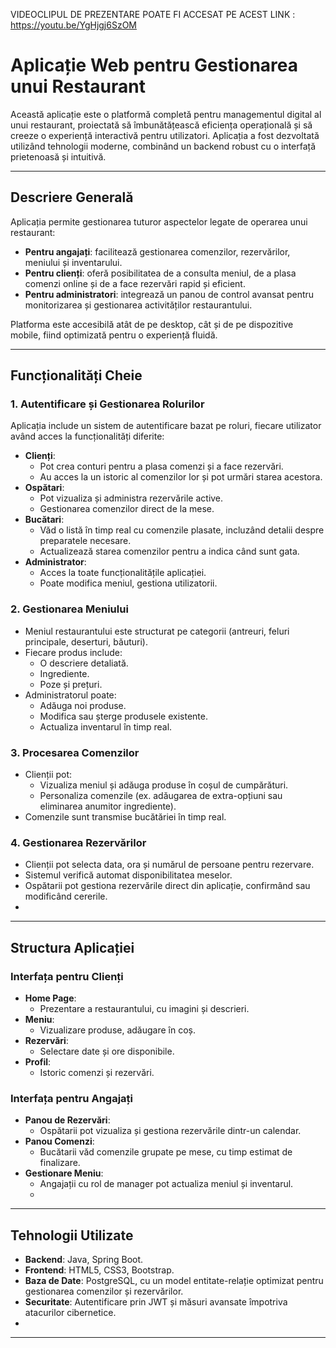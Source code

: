 VIDEOCLIPUL DE PREZENTARE POATE FI ACCESAT PE ACEST LINK : https://youtu.be/YgHjgj6SzOM

# Aplicație Web pentru Gestionarea unui Restaurant

Această aplicație este o platformă completă pentru managementul digital al unui restaurant, proiectată să îmbunătățească eficiența operațională și să creeze o experiență interactivă pentru utilizatori. Aplicația a fost dezvoltată utilizând tehnologii moderne, combinând un backend robust cu o interfață prietenoasă și intuitivă.

---

## Descriere Generală

Aplicația permite gestionarea tuturor aspectelor legate de operarea unui restaurant:
- **Pentru angajați**: facilitează gestionarea comenzilor, rezervărilor, meniului și inventarului.
- **Pentru clienți**: oferă posibilitatea de a consulta meniul, de a plasa comenzi online și de a face rezervări rapid și eficient.
- **Pentru administratori**: integrează un panou de control avansat pentru monitorizarea și gestionarea activităților restaurantului.

Platforma este accesibilă atât de pe desktop, cât și de pe dispozitive mobile, fiind optimizată pentru o experiență fluidă.

---

## Funcționalități Cheie

### 1. **Autentificare și Gestionarea Rolurilor**
Aplicația include un sistem de autentificare bazat pe roluri, fiecare utilizator având acces la funcționalități diferite:
- **Clienți**:
  - Pot crea conturi pentru a plasa comenzi și a face rezervări.
  - Au acces la un istoric al comenzilor lor și pot urmări starea acestora.
- **Ospătari**:
  - Pot vizualiza și administra rezervările active.
  - Gestionarea comenzilor direct de la mese.
- **Bucătari**:
  - Văd o listă în timp real cu comenzile plasate, incluzând detalii despre preparatele necesare.
  - Actualizează starea comenzilor pentru a indica când sunt gata.
- **Administrator**:
  - Acces la toate funcționalitățile aplicației.
  - Poate modifica meniul, gestiona utilizatorii.

### 2. **Gestionarea Meniului**
- Meniul restaurantului este structurat pe categorii (antreuri, feluri principale, deserturi, băuturi).
- Fiecare produs include:
  - O descriere detaliată.
  - Ingrediente.
  - Poze și prețuri.
- Administratorul poate:
  - Adăuga noi produse.
  - Modifica sau șterge produsele existente.
  - Actualiza inventarul în timp real.

### 3. **Procesarea Comenzilor**
- Clienții pot:
  - Vizualiza meniul și adăuga produse în coșul de cumpărături.
  - Personaliza comenzile (ex. adăugarea de extra-opțiuni sau eliminarea anumitor ingrediente).
- Comenzile sunt transmise bucătăriei în timp real.

### 4. **Gestionarea Rezervărilor**
- Clienții pot selecta data, ora și numărul de persoane pentru rezervare.
- Sistemul verifică automat disponibilitatea meselor.
- Ospătarii pot gestiona rezervările direct din aplicație, confirmând sau modificând cererile.
- 
---

## Structura Aplicației

### Interfața pentru Clienți
- **Home Page**:
  - Prezentare a restaurantului, cu imagini și descrieri.
- **Meniu**:
  - Vizualizare produse, adăugare în coș.
- **Rezervări**:
  - Selectare date și ore disponibile.
- **Profil**:
  - Istoric comenzi și rezervări.

### Interfața pentru Angajați
- **Panou de Rezervări**:
  - Ospătarii pot vizualiza și gestiona rezervările dintr-un calendar.
- **Panou Comenzi**:
  - Bucătarii văd comenzile grupate pe mese, cu timp estimat de finalizare.
- **Gestionare Meniu**:
  - Angajații cu rol de manager pot actualiza meniul și inventarul.
  - 
---

## Tehnologii Utilizate
- **Backend**: Java, Spring Boot.
- **Frontend**: HTML5, CSS3, Bootstrap.
- **Baza de Date**: PostgreSQL, cu un model entitate-relație optimizat pentru gestionarea comenzilor și rezervărilor.
- **Securitate**: Autentificare prin JWT și măsuri avansate împotriva atacurilor cibernetice.
- 
---

